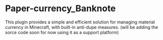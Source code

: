 # Paper-currency_Banknote
This plugin provides a simple and efficient solution for managing material currency in Minecraft, with built-in anti-dupe measures.
(will be adding the sorce code soon for now using it as a support platform)
